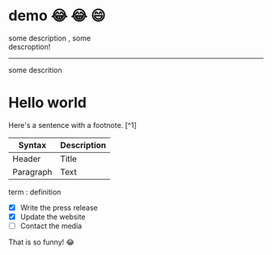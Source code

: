 # demo :joy: :joy: :smile: 
 some description , some <br> descroption! <hr>
 some descrition
 <h1> Hello world</h1>
Here's a sentence with a footnote. [^1]

[^1]: This is the footnote. 

| Syntax | Description |
| ----------- | ----------- |
| Header | Title |
| Paragraph | Text | 

term
: definition 

- [x] Write the press release
- [x] Update the website
- [ ] Contact the media 

That is so funny! :joy: 
